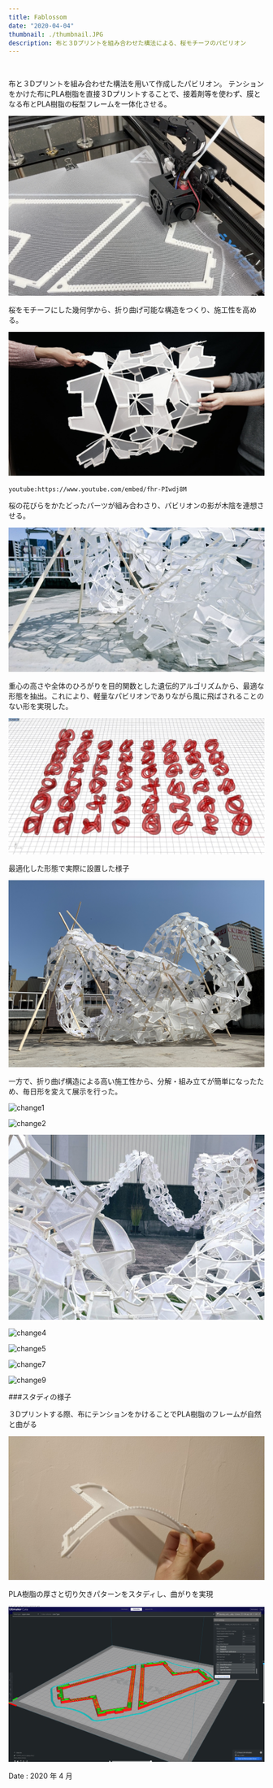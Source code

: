 ```yaml
---
title: Fablossom
date: "2020-04-04"
thumbnail: ./thumbnail.JPG
description: 布と３Dプリントを組み合わせた構法による、桜モチーフのパビリオン
---
```


<br>

布と３Dプリントを組み合わせた構法を用いて作成したパビリオン。
テンションをかけた布にPLA樹脂を直接３Dプリントすることで、接着剤等を使わず、膜となる布とPLA樹脂の桜型フレームを一体化させる。

![3dprinting](./3dprinting.png)

桜をモチーフにした幾何学から、折り曲げ可能な構造をつくり、施工性を高める。

![origami](./origami.jpg)

`youtube:https://www.youtube.com/embed/fhr-PIwdj8M`

桜の花びらをかたどったパーツが組み合わさり、パビリオンの影が木陰を連想させる。

![shade2](./shade2.jpg)

重心の高さや全体のひろがりを目的関数とした遺伝的アルゴリズムから、最適な形態を抽出。これにより、軽量なパビリオンでありながら風に飛ばされることのない形を実現した。

![wallacei](./wallacei.JPG)

最適化した形態で実際に設置した様子

![optimized](./optimized.JPG)

一方で、折り曲げ構造による高い施工性から、分解・組み立てが簡単になったため、毎日形を変えて展示を行った。

![change1](./change1.png)

![change2](./change2.png)

![change3](./change3.png)

![change4](./change4.png)

![change5](./change5.png)

![change7](./change7.png)

![change9](./change9.png)

###スタディの様子

３Dプリントする際、布にテンションをかけることでPLA樹脂のフレームが自然と曲がる

![bending](./bending.jpg)

PLA樹脂の厚さと切り欠きパターンをスタディし、曲がりを実現

![pattern](./pattern.png)

Date : 2020 年 4 月
